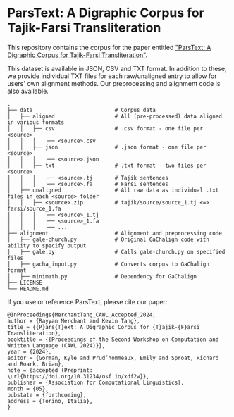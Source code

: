 # ParsText: A Digraphic Corpus for Tajik-Farsi Transliteration
This repository contains the corpus for the paper entitled ["ParsText: A Digraphic Corpus for Tajik-Farsi Transliteration"](https://doi.org/10.31234/osf.io/xdf2w). 

This dataset is available in JSON, CSV and TXT format. In addition to these, we provide  individual TXT files for each raw/unaligned entry to allow for users' own alignment methods. Our preprocessing and alignment code is also available.


```
.
├── data                          # Corpus data
│   ├── aligned                   # All (pre-processed) data aligned in various formats
│   │   ├── csv                   # .csv format - one file per <source>
│   │   │   ├── <source>.csv
│   │   ├── json                  # .json format - one file per <source>
│   │   │   ├── <source>.json
│   │   ├── txt                   # .txt format - two files per <source>
│   │   │   ├── <source>.tj       # Tajik sentences
│   │   │   ├── <source>.fa       # Farsi sentences
│   ├── unaligned                 # All raw data as individual .txt files in each <source> folder
│   │   ├── <source>.zip          # tajik/source/source_1.tj <=> farsi/source_1.fa
│   │   │   ├── <source>_1.tj    
│   │   │   ├── <source>_1.fa
│   │   │   ├── ...
├── alignment                     # Alignment and preprocessing code                  
│   ├── gale-church.py            # Original GaChalign code with ability to specify output
│   ├── gale.py                   # Calls gale-church.py on specified files
│   ├── gacha_input.py            # Converts corpus to GaChalign format
│   ├── minimath.py               # Dependency for GaChalign                
├── LICENSE
└── README.md
```

If you use or reference ParsText, please cite our paper:

```
@InProceedings{MerchantTang_CAWL_Accepted_2024,
author = {Rayyan Merchant and Kevin Tang},
title = {{P}ars{T}ext: A Digraphic Corpus for {T}ajik-{F}arsi Transliteration},
booktitle = {{Proceedings of the Second Workshop on Computation and Written Language (CAWL 2024)}},
year = {2024},
editor = {Gorman, Kyle and Prud’hommeaux, Emily and Sproat, Richard and Roark, Brian},
note = {accepted (Preprint: \url{https://doi.org/10.31234/osf.io/xdf2w}},
publisher = {Association for Computational Linguistics},
month = {05},
pubstate = {forthcoming},
address = {Torino, Italia},
}
```
